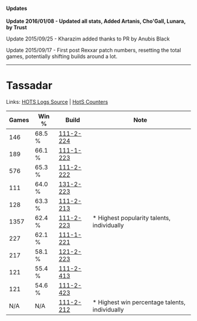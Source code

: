 #### Updates
**Update 2016/01/08 - Updated all stats, Added Artanis, Cho'Gall, Lunara, by Trust**

Update 2015/09/25 - Kharazim added thanks to PR by Anubis Black

Update 2015/09/17 - First post Rexxar patch numbers, resetting the total games, potentially shifting builds around a lot.

***

# Tassadar

Links: [HOTS Logs Source](https://www.hotslogs.com/Sitewide/HeroDetails?Hero=Tassadar) | [HotS Counters](http://hotscounters.com/#/hero/Tassadar)

Games  | Win %  | Build     | Note
-----  | -----  | -----     | ----
146    | 68.5 % | [111-2-224](http://www.heroesfire.com/hots/talent-calculator/tassadar#gOyW) | 
189    | 66.1 % | [111-1-223](http://www.heroesfire.com/hots/talent-calculator/tassadar#gOit) | 
576    | 65.3 % | [111-2-222](http://www.heroesfire.com/hots/talent-calculator/tassadar#gOyU) | 
111    | 64.0 % | [131-2-223](http://www.heroesfire.com/hots/talent-calculator/tassadar#h9nV) | 
128    | 63.3 % | [111-2-213](http://www.heroesfire.com/hots/talent-calculator/tassadar#gOyL) | 
1357   | 62.4 % | [111-2-223](http://www.heroesfire.com/hots/talent-calculator/tassadar#gOyV) | * Highest popularity talents, individually
227    | 62.1 % | [111-1-221](http://www.heroesfire.com/hots/talent-calculator/tassadar#gOir) | 
217    | 58.1 % | [121-2-223](http://www.heroesfire.com/hots/talent-calculator/tassadar#gnM_) | 
121    | 55.4 % | [111-2-413](http://www.heroesfire.com/hots/talent-calculator/tassadar#gO_T) | 
121    | 54.6 % | [111-2-423](http://www.heroesfire.com/hots/talent-calculator/tassadar#gO_d) | 
N/A    | N/A    | [111-2-212](http://www.heroesfire.com/hots/talent-calculator/tassadar#gOyK) | * Highest win percentage talents, individually
